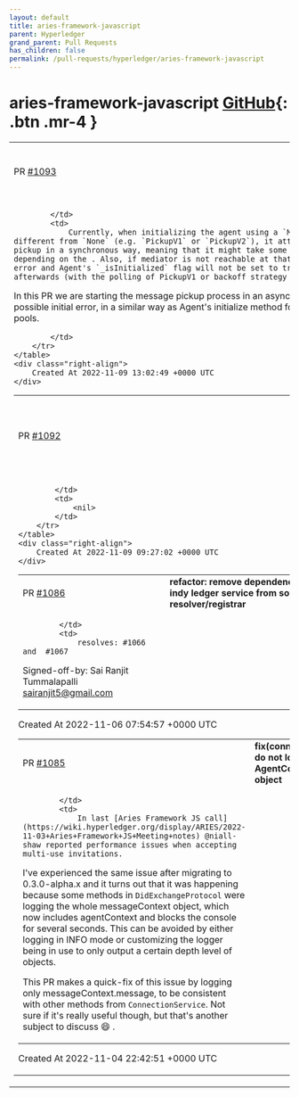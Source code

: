 ```yaml
---
layout: default
title: aries-framework-javascript
parent: Hyperledger
grand_parent: Pull Requests
has_children: false
permalink: /pull-requests/hyperledger/aries-framework-javascript
---
```


# aries-framework-javascript <span class="fs-3 right-align">[GitHub](https://github.com/hyperledger/aries-framework-javascript){: .btn .mr-4 }</span>


<div>
    <table>
        <tr>
            <td>
                PR <a href="https://github.com/hyperledger/aries-framework-javascript/pull/1093" class=".btn">#1093</a>
            </td>
            <td>
                <b>
                    fix(routing): async message pickup on init
                </b>
            </td>
        </tr>
        <tr>
            <td>
                
            </td>
            <td>
                Currently, when initializing the agent using a `MediationPickupStrategy` different from `None` (e.g. `PickupV1` or `PickupV2`), it attempts to start message pickup in a synchronous way, meaning that it might take some more time for startup depending on the . Also, if mediator is not reachable at that moment, it will throw an error and Agent's `_isInitialized` flag will not be set to true even if can connect afterwards (with the polling of PickupV1 or backoff strategy of PickupV2).

In this PR we are starting the message pickup process in an async way and catching any possible initial error, in a similar way as Agent's initialize method for connecting to ledger pools.


            </td>
        </tr>
    </table>
    <div class="right-align">
        Created At 2022-11-09 13:02:49 +0000 UTC
    </div>
</div>

<div>
    <table>
        <tr>
            <td>
                PR <a href="https://github.com/hyperledger/aries-framework-javascript/pull/1092" class=".btn">#1092</a>
            </td>
            <td>
                <b>
                    feat: Issue Credentials V2 (W3C/JSON-LD) with Commits Squashed
                </b>
            </td>
        </tr>
        <tr>
            <td>
                
            </td>
            <td>
                <nil>
            </td>
        </tr>
    </table>
    <div class="right-align">
        Created At 2022-11-09 09:27:02 +0000 UTC
    </div>
</div>

<div>
    <table>
        <tr>
            <td>
                PR <a href="https://github.com/hyperledger/aries-framework-javascript/pull/1086" class=".btn">#1086</a>
            </td>
            <td>
                <b>
                    refactor: remove dependency on indy ledger service from sov did resolver/registrar
                </b>
            </td>
        </tr>
        <tr>
            <td>
                
            </td>
            <td>
                resolves: #1066  and  #1067 
Signed-off-by: Sai Ranjit Tummalapalli <sairanjit5@gmail.com>
            </td>
        </tr>
    </table>
    <div class="right-align">
        Created At 2022-11-06 07:54:57 +0000 UTC
    </div>
</div>

<div>
    <table>
        <tr>
            <td>
                PR <a href="https://github.com/hyperledger/aries-framework-javascript/pull/1085" class=".btn">#1085</a>
            </td>
            <td>
                <b>
                    fix(connections): do not log AgentContext object
                </b>
            </td>
        </tr>
        <tr>
            <td>
                
            </td>
            <td>
                In last [Aries Framework JS call](https://wiki.hyperledger.org/display/ARIES/2022-11-03+Aries+Framework+JS+Meeting+notes) @niall-shaw reported performance issues when accepting multi-use invitations. 

I've experienced the same issue after migrating to 0.3.0-alpha.x and it turns out that it was happening because some methods in `DidExchangeProtocol` were logging the whole messageContext object, which now includes agentContext and blocks the console for several seconds. This can be avoided by either logging in INFO mode or customizing the logger being in use to only output a certain depth level of objects.

This PR makes a quick-fix of this issue by logging only messageContext.message, to be consistent with other methods from `ConnectionService`. Not sure if it's really useful though, but that's another subject to discuss 😄 .
            </td>
        </tr>
    </table>
    <div class="right-align">
        Created At 2022-11-04 22:42:51 +0000 UTC
    </div>
</div>

